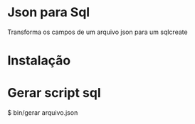 # Json para Sql
Transforma os campos de um arquivo json para um sqlcreate


# Instalação

# Gerar script sql
$ bin/gerar arquivo.json

